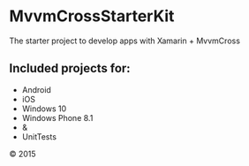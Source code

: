 # MvvmCrossStarterKit

The starter project to develop apps with Xamarin + MvvmCross


## Included projects for:
* Android
* iOS
* Windows 10
* Windows Phone 8.1
* &
* UnitTests




&copy; 2015
